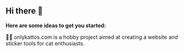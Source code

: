 ## Hi there 👋



**Here are some ideas to get you started:**

🙋‍♀️ onlykattos.com is a hobby project aimed at creating a website and sticker tools for cat enthusiasts.   

<!-- 
🌈 Contribution guidelines - how can the community get involved?  
👩‍💻 Useful resources - where can the community find your docs? Is there anything else the community should know?  
🍿 Fun facts - what does your team eat for breakfast?  
🧙 Remember, you can do mighty things with the power of [Markdown](https://docs.github.com/github/writing-on-github/getting-started-with-writing-and-formatting-on-github/basic-writing-and-formatting-syntax)  
-->
